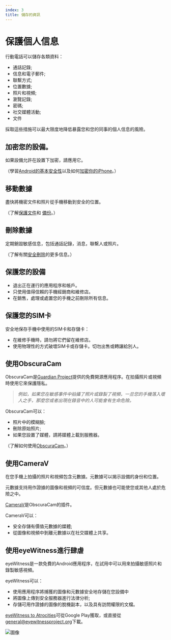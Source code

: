 ```yaml
---
index: 3
title: 儲存的資訊
---
```

# 保護個人信息

行動電話可以儲存各類資料：

*   通話記錄;
*   信息和電子郵件;
*   聯繫方式;
*   位置數據;
*   照片和視頻;
*   瀏覽記錄;
*   密碼;
*   社交媒體活動;
*   文件

採取這些措施可以最大限度地降低暴露您和您的同事的個人信息的風險。

## 加密您的設備。

如果設備允許在設置下加密，請應用它。

（學習[Android的基本安全性](umbrella://tools/other/s_android.md)以及如何[加密你的iPhone](umbrella://tools/encryption/s_encrypt-your-iphone.md)。）

## 移動數據

盡快將機密文件和照片從手機移動到安全的位置。

（了解[保護文件](umbrella://information/protecting-files)和
[備份](umbrella://information/backing-up)。）

## 刪除數據

定期銷毀敏感信息，包括通話記錄，消息，聯繫人或照片。

（了解有關[安全刪除](umbrella://information/safely-deleting)的更多信息。）

## 保護您的設備

*   退出正在運行的應用程序和帳戶。
*   只使用值得信賴的手機經銷商和維修店。
*   在銷售，處理或處置您的手機之前刪除所有信息。

## 保護您的SIM卡

安全地保存手機中使用的SIM卡和存儲卡：

*   在維修手機時，請勿將它們留在維修店。
*   使用物理性的方式破壞SIM卡或存儲卡。切勿出售或轉讓給別人。

## 使用ObscuraCam

ObscuraCam是[Guardian Project](https://guardianproject.info/)提供的免費開源應用程序。在拍攝照片或視頻時使用它來保護隱私。

> *例如，如果您在敏感事件中拍攝了照片或錄製了視頻，一旦您的手機落入壞人之手，那麼您或者出現在錄音中的人可能會有生命危險。*

ObscuraCam可以：

*   照片中的模糊臉;
*   刪除原始照片;
*   如果您設置了媒體，請將媒體上載到服務器。

（了解如何使用[ObscuraCam](umbrella://tools/messaging/s_obscuracam.md)。）

## 使用CameraV

在您手機上拍攝的照片和視頻包含元數據。元數據可以揭示設備的身份和位置。

元數據支持用作證據的圖像和視頻的可信度。但元數據也可能使您或其他人處於危險之中。

[CameraV](https://guardianproject.info/apps/camerav/)是ObscuraCam的插件。

CameraV可以：

*   安全存儲有價值元數據的媒體;
*   從圖像和視頻中剝離元數據以在社交媒體上共享。

## 使用eyeWitness進行肆虐

eyeWitness是一款免費的Android應用程序，在試用中可以用來拍攝敏感照片和錄製敏感視頻。

eyeWitness可以：

*   使用應用程序將捕獲的圖像和元數據安全地存儲在您設備中
*   將圖像上傳到安全服務器進行法律分析;
*   存儲可用作證據的圖像的脫機副本，以及具有訪問權限的文檔。

[eyeWitness to Atrocities](http://www.eyewitnessproject.org/)可從Google Play獲取，或直接從[general@eyewitnessproject.org](general@eyewitnessproject.org)下載。

![圖像](mobile3.png)